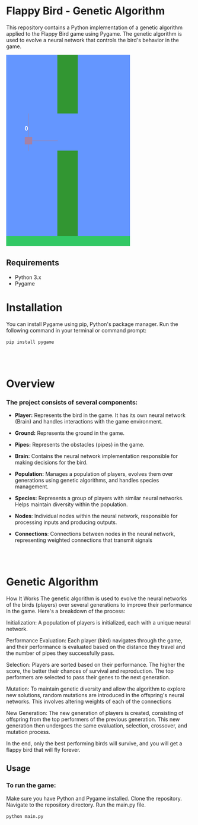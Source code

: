 # Flappy Bird - Genetic Algorithm

This repository contains a Python implementation of a genetic algorithm applied to the Flappy Bird game using Pygame. The genetic algorithm is used to evolve a neural network that controls the bird's behavior in the game.

![image of game](image.png)

## Requirements

- Python 3.x
- Pygame

# Installation

You can install Pygame using pip, Python's package manager. Run the following command in your terminal or command prompt:

```bash
pip install pygame
```
<br></br>
# Overview
### The project consists of several components:

- **Player:** Represents the bird in the game. It has its own neural network (Brain) and handles interactions with the game environment.

- **Ground:** Represents the ground in the game.

- **Pipes:** Represents the obstacles (pipes) in the game.

- **Brain:** Contains the neural network implementation responsible for making decisions for the bird.

- **Population:** Manages a population of players, evolves them over generations using genetic algorithms, and handles species management.

- **Species:** Represents a group of players with similar neural networks. Helps maintain diversity within the population.

- **Nodes**: Individual nodes within the neural network, responsible for processing inputs and producing outputs.

- **Connections**: Connections between nodes in the neural network, representing weighted connections that transmit signals

<br></br>

# Genetic Algorithm
How It Works
The genetic algorithm is used to evolve the neural networks of the birds (players) over several generations to improve their performance in the game. Here's a breakdown of the process:

Initialization: A population of players is initialized, each with a unique neural network.

Performance Evaluation: Each player (bird) navigates through the game, and their performance is evaluated based on the distance they travel and the number of pipes they successfully pass.

Selection: Players are sorted based on their performance. The higher the score, the better their chances of survival and reproduction. The top performers are selected to pass their genes to the next generation.

Mutation: To maintain genetic diversity and allow the algorithm to explore new solutions, random mutations are introduced in the offspring's neural networks. This involves altering weights of each of the connections

New Generation: The new generation of players is created, consisting of offspring from the top performers of the previous generation. This new generation then undergoes the same evaluation, selection, crossover, and mutation process.

In the end, only the best performing birds will survive, and you will get a flappy bird that will fly forever.

## Usage

### To run the game:

Make sure you have Python and Pygame installed.
Clone the repository.
Navigate to the repository directory.
Run the main.py file.
```bash
python main.py
```
